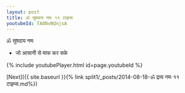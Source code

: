 ```yaml
---
layout: post
title: ॐ सुषदाय नमः ११ टाइम्स
youtubeId: TA0NvNQnjsA
---
```

 
 
 ॐ सुषदाय नमः  
 
 -  जो आसानी से माफ कर सके 
 
  
 
  
 
 
 
 
 
 


{% include youtubePlayer.html id=page.youtubeId %}
 
[Next]({{ site.baseurl }}{% link  split1/_posts/2014-08-18-ॐ द्रव्य नमः ११ टाइम्स.md%})
 
